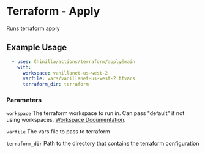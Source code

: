 # Terraform - Apply

Runs terraform apply

## Example Usage

```yaml
  - uses: Chinilla/actions/terraform/apply@main
    with:
      workspace: vanillanet-us-west-2
      varfile: vars/vanillanet-us-west-2.tfvars
      terraform_dir: terraform
```

### Parameters

`workspace` The terraform workspace to run in. Can pass "default" if not using workspaces. [Workspace Documentation](https://www.terraform.io/language/state/workspaces).

`varfile` The vars file to pass to terraform

`terraform_dir` Path to the directory that contains the terraform configuration
